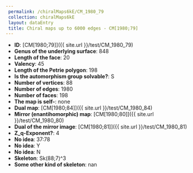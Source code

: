 ```yaml
--- 
 permalink: /chiralMaps6kE/CM_1980_79 
 collection: chiralMaps6kE
 layout: dataEntry
 title: Chiral maps up to 6000 edges - CM[1980;79]
---
```


- **ID**: [CM[1980;79]]({{ site.url }}/test/CM_1980_79)
- **Genus of the underlying surface**: 848
- **Length of the face**: 20
- **Valency**: 45
- **Length of the Petrie polygon**: 198
- **Is the automorphism group solvable?**: S
- **Number of vertices**: 88
- **Number of edges**: 1980
- **Number of faces**: 198
- **The map is self-**: none
- **Dual map**: [CM[1980;84]]({{ site.url }}/test/CM_1980_84)
- **Mirror (enantihomorphic) map**: [CM[1980;80]]({{ site.url }}/test/CM_1980_80)
- **Dual of the mirror image**: [CM[1980;81]]({{ site.url }}/test/CM_1980_81)
- **Z_q-Exponent?**: 4
- **No idea**:  37:78
- **No idea**: Y
- **No idea**: N
- **Skeleton**: Sk(88;7)^3
- **Some other kind of skeleton**: nan
